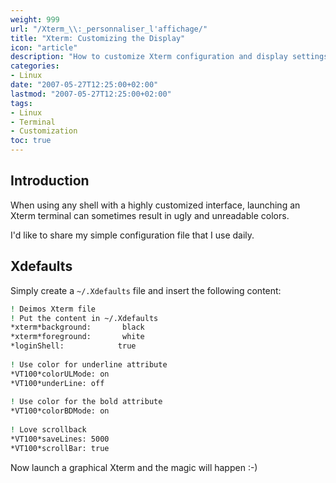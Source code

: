 ```yaml
---
weight: 999
url: "/Xterm_\\:_personnaliser_l'affichage/"
title: "Xterm: Customizing the Display"
icon: "article"
description: "How to customize Xterm configuration and display settings for better readability"
categories:
- Linux
date: "2007-05-27T12:25:00+02:00"
lastmod: "2007-05-27T12:25:00+02:00"
tags:
- Linux
- Terminal
- Customization
toc: true
---
```


## Introduction

When using any shell with a highly customized interface, launching an Xterm terminal can sometimes result in ugly and unreadable colors.

I'd like to share my simple configuration file that I use daily.

## Xdefaults

Simply create a `~/.Xdefaults` file and insert the following content:

```bash
! Deimos Xterm file
! Put the content in ~/.Xdefaults
*xterm*background:       black
*xterm*foreground:       white
*loginShell:            true
 
! Use color for underline attribute
*VT100*colorULMode: on
*VT100*underLine: off
 
! Use color for the bold attribute
*VT100*colorBDMode: on
 
! Love scrollback
*VT100*saveLines: 5000
*VT100*scrollBar: true
```

Now launch a graphical Xterm and the magic will happen :-)